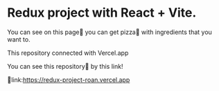 # Redux project with React + Vite.

You can see on this page📗 you can get pizza🍕 with ingredients that you want to.

This repository connected with Vercel.app 

You can see this repository📗 by this link!

🔗link:https://redux-project-roan.vercel.app

 
